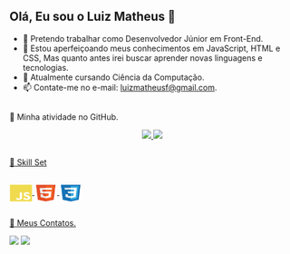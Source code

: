 ## Olá, Eu sou o Luiz Matheus 👋

- 🔭 Pretendo trabalhar como Desenvolvedor Júnior em Front-End.
- 🌱 Estou aperfeiçoando meus conhecimentos em JavaScript, HTML e CSS,
    Mas quanto antes irei buscar aprender novas linguagens e tecnologias.
- 📖 Atualmente cursando Ciência da Computação.
- 📫 Contate-me no e-mail: luizmatheusf@gmail.com.
##

🤖  Minha atividade no GitHub.
<div align="center">
  <a href="https://github.com/LuizMatheusf"/>
  <img height="180"  src="https://github-readme-stats.vercel.app/api?username=LuizMatheusf&show_icons=true&theme=nightowl&include_all_commits=true&count_private=true"/>
  <img height="180"  src="https://github-readme-stats.vercel.app/api/top-langs/?username=LuizMatheusf&layout=compact&langs_count=7&theme=nightowl"/>
</div>

##

🧠  Skill Set
<div style="display: inline_block"><br>
  <img align="center" alt="JavaScript" height="30" width="40" src="https://raw.githubusercontent.com/devicons/devicon/master/icons/javascript/javascript-plain.svg"/>
  <img align="center" alt="HTML5" height="30" width="40" src="https://raw.githubusercontent.com/devicons/devicon/master/icons/html5/html5-original.svg"/>
  <img align="center" alt="CSS3" height="30" width="40" src="https://raw.githubusercontent.com/devicons/devicon/master/icons/css3/css3-original.svg"/>
</div> 

##
    
💬  Meus Contatos.
<div>
  <a href = "mailto:luizmatheusf@gmail.com"><img src="https://img.shields.io/badge/-Gmail-%23333?style=for-the-badge&logo=gmail&logoColor=white" target="_blank"></a>
  <a href="https://www.linkedin.com/in/matheus-dos-santos-82ab94208" target="_blank"><img src="https://img.shields.io/badge/-LinkedIn-%230077B5?style=for-the-badge&logo=linkedin&logoColor=white" target="_blank"></a> 
</div>
